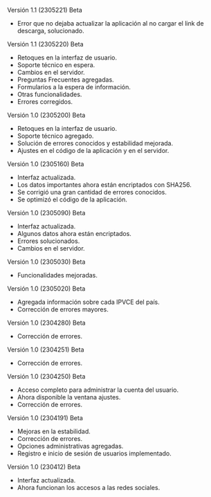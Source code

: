 Versión 1.1 (2305221) Beta
- Error que no dejaba actualizar la aplicación al no cargar el link de descarga, solucionado. 

Versión 1.1 (2305220) Beta
- Retoques en la interfaz de usuario. 
- Soporte técnico en espera.
- Cambios en el servidor.
- Preguntas Frecuentes agregadas.
- Formularios a la espera de información.
- Otras funcionalidades.
- Errores corregidos.

Versión 1.0 (2305200) Beta
- Retoques en la interfaz de usuario. 
- Soporte técnico agregado. 
- Solución de errores conocidos y estabilidad mejorada.
- Ajustes en el código de la aplicación y en el servidor.  

Versión 1.0 (2305160) Beta
- Interfaz actualizada. 
- Los datos importantes ahora están encriptados con SHA256. 
- Se corrigió una gran cantidad de errores conocidos. 
- Se optimizó el código de la aplicación. 

 Versión 1.0 (2305090) Beta
- Interfaz actualizada. 
- Algunos datos ahora están encriptados. 
- Errores solucionados. 
- Cambios en el servidor. 

 Versión 1.0 (2305030) Beta
- Funcionalidades mejoradas. 

 Versión 1.0 (2305020) Beta
- Agregada información sobre cada IPVCE del país. 
- Corrección de errores mayores. 

 Versión 1.0 (2304280) Beta
- Corrección de errores. 

 Versión 1.0 (2304251) Beta 
- Corrección de errores. 

 Versión 1.0 (2304250) Beta 
- Acceso completo para administrar la cuenta del usuario.
- Ahora disponible la ventana ajustes. 
- Corrección de errores. 


 Versión 1.0 (2304191) Beta

- Mejoras en la estabilidad. 
- Corrección de errores. 
- Opciones administrativas agregadas. 
- Registro e inicio de sesión de usuarios implementado.

 Versión 1.0 (230412) Beta

- Interfaz actualizada.
- Ahora funcionan los accesos a las redes sociales.
